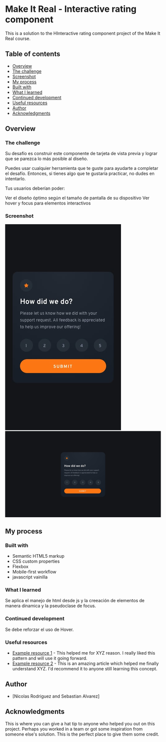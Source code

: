 # Make It Real - Interactive rating component

This is a solution to the HInteractive rating component project of the Make It Real course.

## Table of contents

  - [Overview](#overview)
  - [The challenge](#the-challenge)
  - [Screenshot](#screenshot)
  - [My process](#my-process)
  - [Built with](#built-with)
  - [What I learned](#what-i-learned)
  - [Continued development](#continued-development)
  - [Useful resources](#useful-resources)
  - [Author](#author)
  - [Acknowledgments](#acknowledgments)


## Overview

### The challenge

Su desafío es construir este componente de tarjeta de vista previa y lograr que se parezca lo más posible al diseño.

Puedes usar cualquier herramienta que te guste para ayudarte a completar el desafío. Entonces, si tienes algo que te gustaría practicar, no dudes en intentarlo.

Tus usuarios deberían poder:

Ver el diseño óptimo según el tamaño de pantalla de su dispositivo
Ver hover y focus para elementos interactivos

### Screenshot

![](./html-challenge-8/design/mobile-design.jpg)
![](./html-challenge-8/design/desktop-design.jpg)


## My process

### Built with

- Semantic HTML5 markup
- CSS custom properties
- Flexbox
- Mobile-first workflow
- javascript vainilla

### What I learned

Se aplica el manejo de html desde js y la creeación de elementos de manera dinamica y la pseudoclase de focus.

### Continued development

Se debe reforzar el uso de Hover.

### Useful resources

- [Example resource 1](https://www.example.com) - This helped me for XYZ reason. I really liked this pattern and will use it going forward.
- [Example resource 2](https://www.example.com) - This is an amazing article which helped me finally understand XYZ. I'd recommend it to anyone still learning this concept.

## Author

- [Nicolas Rodriguez and Sebastian Alvarez]


## Acknowledgments

This is where you can give a hat tip to anyone who helped you out on this project. Perhaps you worked in a team or got some inspiration from someone else's solution. This is the perfect place to give them some credit.
